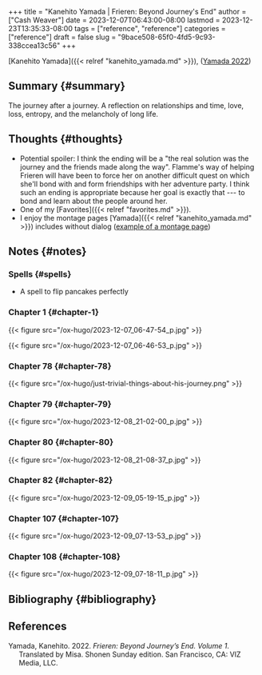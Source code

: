 +++
title = "Kanehito Yamada | Frieren: Beyond Journey's End"
author = ["Cash Weaver"]
date = 2023-12-07T06:43:00-08:00
lastmod = 2023-12-23T13:35:33-08:00
tags = ["reference", "reference"]
categories = ["reference"]
draft = false
slug = "9bace508-65f0-4fd5-9c93-338ccea13c56"
+++

[Kanehito Yamada]({{< relref "kanehito_yamada.md" >}}), (<a href="#citeproc_bib_item_1">Yamada 2022</a>)


## Summary {#summary}

The journey after a journey. A reflection on relationships and time, love, loss, entropy, and the melancholy of long life.


## Thoughts {#thoughts}

-   Potential spoiler: I think the ending will be a "the real solution was the journey and the friends made along the way". Flamme's way of helping Frieren will have been to force her on another difficult quest on which she'll bond with and form friendships with her adventure party. I think such an ending is appropriate because her goal is exactly that --- to bond and learn about the people around her.
-   One of my [Favorites]({{< relref "favorites.md" >}}).
-   I enjoy the montage pages [Yamada]({{< relref "kanehito_yamada.md" >}}) includes without dialog ([example of a montage page](/ox-hugo/2023-12-07_06-47-54_p.jpg))


## Notes {#notes}


### Spells {#spells}

-   A spell to flip pancakes perfectly


### Chapter 1 {#chapter-1}

<div class="hugogallery">

{{< figure src="/ox-hugo/2023-12-07_06-47-54_p.jpg" >}}

{{< figure src="/ox-hugo/2023-12-07_06-46-53_p.jpg" >}}

</div>


### Chapter 78 {#chapter-78}

<div class="hugogallery">

{{< figure src="/ox-hugo/just-trivial-things-about-his-journey.png" >}}

</div>


### Chapter 79 {#chapter-79}

<div class="hugogallery">

{{< figure src="/ox-hugo/2023-12-08_21-02-00_p.jpg" >}}

</div>


### Chapter 80 {#chapter-80}

<div class="hugogallery">

{{< figure src="/ox-hugo/2023-12-08_21-08-37_p.jpg" >}}

</div>


### Chapter 82 {#chapter-82}

<div class="hugogallery">

{{< figure src="/ox-hugo/2023-12-09_05-19-15_p.jpg" >}}

</div>


### Chapter 107 {#chapter-107}

<div class="hugogallery">

{{< figure src="/ox-hugo/2023-12-09_07-13-53_p.jpg" >}}

</div>


### Chapter 108 {#chapter-108}

<div class="hugogallery">

{{< figure src="/ox-hugo/2023-12-09_07-18-11_p.jpg" >}}

</div>


## Bibliography {#bibliography}

## References

<style>.csl-entry{text-indent: -1.5em; margin-left: 1.5em;}</style><div class="csl-bib-body">
  <div class="csl-entry"><a id="citeproc_bib_item_1"></a>Yamada, Kanehito. 2022. <i>Frieren: Beyond Journey’s End. Volume 1</i>. Translated by Misa. Shonen Sunday edition. San Francisco, CA: VIZ Media, LLC.</div>
</div>
